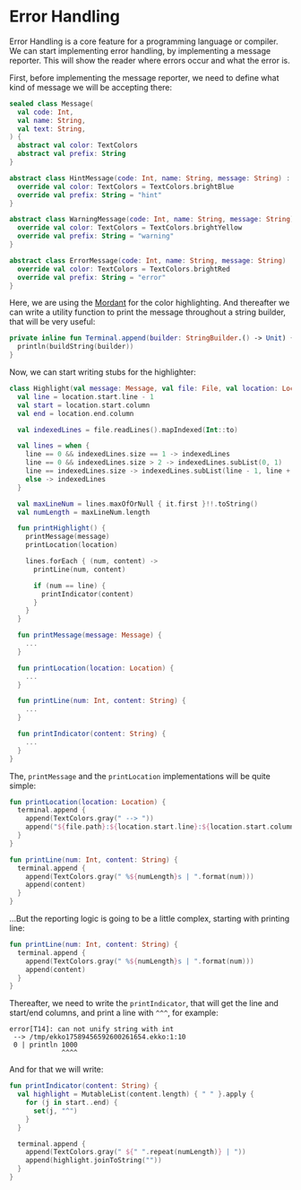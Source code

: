 # Error Handling

Error Handling is a core feature for a programming language or compiler. We can start implementing error handling, by
implementing a message reporter. This will show the reader where errors occur and what the error is.

First, before implementing the message reporter, we need to define what kind of message we will be accepting there:

```kotlin
sealed class Message(
  val code: Int,
  val name: String,
  val text: String,
) {
  abstract val color: TextColors
  abstract val prefix: String
}

abstract class HintMessage(code: Int, name: String, message: String) : Message(code, name, message) {
  override val color: TextColors = TextColors.brightBlue
  override val prefix: String = "hint"
}

abstract class WarningMessage(code: Int, name: String, message: String) : Message(code, name, message) {
  override val color: TextColors = TextColors.brightYellow
  override val prefix: String = "warning"
}

abstract class ErrorMessage(code: Int, name: String, message: String) : Message(code, name, message) {
  override val color: TextColors = TextColors.brightRed
  override val prefix: String = "error"
}
```

Here, we are using the [Mordant](https://github.com/ajalt/mordant) for the color highlighting. And thereafter we can
write a utility function to print the message throughout a string builder, that will be very useful:

```kotlin
private inline fun Terminal.append(builder: StringBuilder.() -> Unit) {
  println(buildString(builder))
}
```

Now, we can start writing stubs for the highlighter:

```kotlin
class Highlight(val message: Message, val file: File, val location: Location) {
  val line = location.start.line - 1
  val start = location.start.column
  val end = location.end.column

  val indexedLines = file.readLines().mapIndexed(Int::to)

  val lines = when {
    line == 0 && indexedLines.size == 1 -> indexedLines
    line == 0 && indexedLines.size > 2 -> indexedLines.subList(0, 1)
    line == indexedLines.size -> indexedLines.subList(line - 1, line + 1)
    else -> indexedLines
  }

  val maxLineNum = lines.maxOfOrNull { it.first }!!.toString()
  val numLength = maxLineNum.length

  fun printHighlight() {
    printMessage(message)
    printLocation(location)

    lines.forEach { (num, content) ->
      printLine(num, content)

      if (num == line) {
        printIndicator(content)
      }
    }
  }

  fun printMessage(message: Message) {
    ...
  }

  fun printLocation(location: Location) {
    ...
  }

  fun printLine(num: Int, content: String) {
    ...
  }

  fun printIndicator(content: String) {
    ...
  }
}
```

The, `printMessage` and the `printLocation` implementations will be quite simple:

```kotlin
fun printLocation(location: Location) {
  terminal.append {
    append(TextColors.gray(" --> "))
    append("${file.path}:${location.start.line}:${location.start.column}")
  }
}

fun printLine(num: Int, content: String) {
  terminal.append {
    append(TextColors.gray(" %${numLength}s | ".format(num)))
    append(content)
  }
}
```

...But the reporting logic is going to be a little complex, starting with printing line:

```kotlin
fun printLine(num: Int, content: String) {
  terminal.append {
    append(TextColors.gray(" %${numLength}s | ".format(num)))
    append(content)
  }
}
```

Thereafter, we need to write the `printIndicator`, that will get the line and start/end columns, and print a line
with `^^^`, for example:

```
error[T14]: can not unify string with int 
 --> /tmp/ekko17589456592600261654.ekko:1:10
 0 | println 1000
             ^^^^
```

And for that we will write:

```kotlin
fun printIndicator(content: String) {
  val highlight = MutableList(content.length) { " " }.apply {
    for (j in start..end) {
      set(j, "^")
    }
  }

  terminal.append {
    append(TextColors.gray(" ${" ".repeat(numLength)} | "))
    append(highlight.joinToString(""))
  }
}
```
